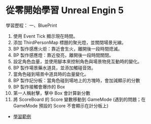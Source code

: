 # 從零開始學習 Unreal Engin 5

學習歷程：
一、BluePrint
1. 使用 Event Tick 顯示現在時間。
2. 添加 ThirdPersonMap 標題的聚光燈，並關閉場景光線。
3. BP 製作感應火炬：靠近會生火，離開後一段時間熄滅。
4. BP 製作感應燈：靠近發亮，離開後一段時間關閉。
5. 設定角色血量，並使用腳本來控制角色與場景物見互動時的變化。
6. BP 製作場景藥水道具，並添加觸碰音效。
7. 當角色碰到場景中道具時的血量變化。
8. BP 製作記分板：當角色碰到場地上的方塊時，會加減顯示的分數
9. BP 製作接觸會爆炸的 Box
10. 第一人稱射擊，擊中 Box 會計算新分數
11. 將 ScoreBoard 的 Score 變數移動到 GameMode
    (遇到的問題；在 GameMode 預設的 Score 不會顯示在計分板上)
- [學習範例](https://www.youtube.com/watch?v=xPEGSgXaTzQ&list=PLWaDU4I4My4RBwegzH8LnhAo5YN4krysV&index=2&ab_channel=%E8%94%A1%E6%98%8E%E6%AC%A3)